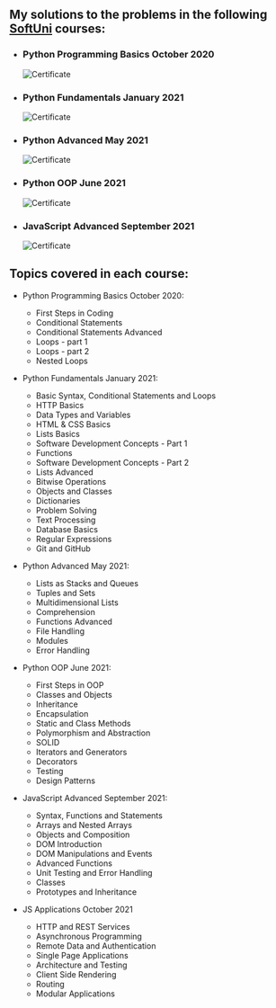 ## My solutions to the problems in the following [SoftUni](https://softuni.bg) courses:

- ### Python Programming Basics October 2020
  ![Certificate](https://softuni.bg/certificates/certificates/converttoimage/91804?code=524c55bc "Certificate Python Programming Basics")
- ### Python Fundamentals January 2021
  ![Certificate](https://softuni.bg/certificates/certificates/converttoimage/102913?code=48352827 "Certificate Python Fundamental")
- ### Python Advanced May 2021
  ![Certificate](https://softuni.bg/certificates/certificates/converttoimage/108339?code=5c280629 "Certificate Python Advanced")
- ### Python OOP June 2021
  ![Certificate](https://softuni.bg/certificates/certificates/converttoimage/110533?code=a27c4f51 "Certificate Python OOP")
- ### JavaScript Advanced September 2021
  ![Certificate](https://softuni.bg/certificates/certificates/converttoimage/114715?code=73b62dc3 "Certificate JS Advanced")


## Topics covered in each course:

- Python Programming Basics October 2020:
  - First Steps in Coding
  - Conditional Statements
  - Conditional Statements Advanced
  - Loops - part 1
  - Loops - part 2
  - Nested Loops

- Python Fundamentals January 2021:
  - Basic Syntax, Conditional Statements and Loops
  - HTTP Basics
  - Data Types and Variables
  - HTML & CSS Basics
  - Lists Basics
  - Software Development Concepts - Part 1
  - Functions
  - Software Development Concepts - Part 2
  - Lists Advanced
  - Bitwise Operations
  - Objects and Classes
  - Dictionaries
  - Problem Solving
  - Text Processing
  - Database Basics
  - Regular Expressions
  - Git and GitHub

- Python Advanced May 2021:
  - Lists as Stacks and Queues
  - Tuples and Sets
  - Multidimensional Lists
  - Comprehension
  - Functions Advanced
  - File Handling
  - Modules
  - Error Handling

- Python OOP June 2021:
  - First Steps in OOP
  - Classes and Objects
  - Inheritance
  - Encapsulation
  - Static and Class Methods
  - Polymorphism and Abstraction
  - SOLID
  - Iterators and Generators
  - Decorators
  - Testing
  - Design Patterns

- JavaScript Advanced September 2021:
  - Syntax, Functions and Statements
  - Arrays and Nested Arrays
  - Objects and Composition
  - DOM Introduction
  - DOM Manipulations and Events
  - Advanced Functions
  - Unit Testing and Error Handling
  - Classes
  - Prototypes and Inheritance

- JS Applications October 2021
  - HTTP and REST Services
  - Asynchronous Programming
  - Remote Data and Authentication
  - Single Page Applications
  - Architecture and Testing
  - Client Side Rendering
  - Routing
  - Modular Applications
